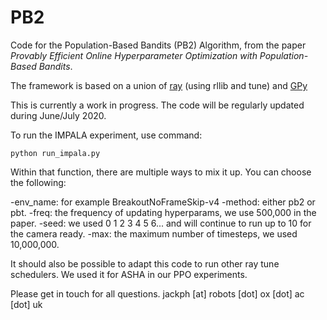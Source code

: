# PB2
Code for the Population-Based Bandits (PB2) Algorithm, from the paper *Provably Efficient Online Hyperparameter Optimization with Population-Based Bandits*.

The framework is based on a union of [ray](https://github.com/ray-project/ray) (using rllib and tune) and [GPy](https://github.com/SheffieldML/GPy)

This is currently a work in progress. The code will be regularly updated during June/July 2020.

To run the IMPALA experiment, use command:

``
 python run_impala.py 
``

Within that function, there are multiple ways to mix it up. You can choose the following:

-env_name: for example BreakoutNoFrameSkip-v4
-method: either pb2 or pbt.
-freq: the frequency of updating hyperparams, we use 500,000 in the paper.
-seed: we used 0 1 2 3 4 5 6... and will continue to run up to 10 for the camera ready.
-max: the maximum number of timesteps, we used 10,000,000.

It should also be possible to adapt this code to run other ray tune schedulers. We used it for ASHA in our PPO experiments. 

Please get in touch for all questions.
jackph [at] robots [dot] ox [dot] ac [dot] uk

